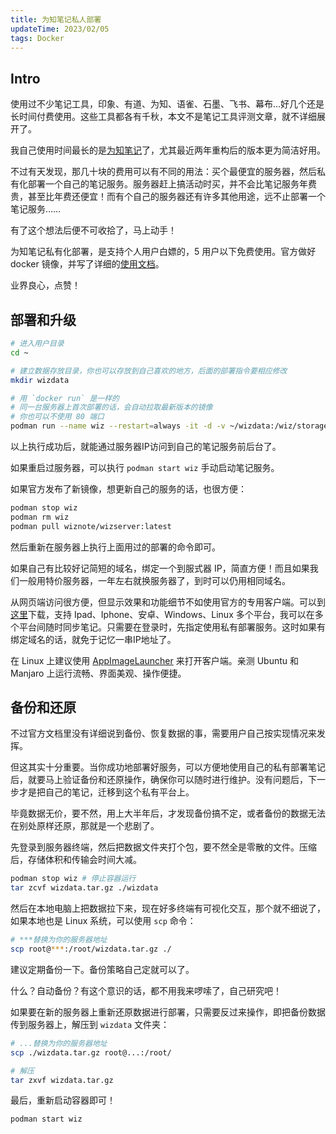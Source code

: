 ```yaml
---
title: 为知笔记私人部署
updateTime: 2023/02/05
tags: Docker
---
```


## Intro
使用过不少笔记工具，印象、有道、为知、语雀、石墨、飞书、幕布...好几个还是长时间付费使用。这些工具都各有千秋，本文不是笔记工具评测文章，就不详细展开了。

我自己使用时间最长的是[为知笔记](https://www.wiz.cn/)了，尤其最近两年重构后的版本更为简洁好用。

不过有天发现，那几十块的费用可以有不同的用法：买个最便宜的服务器，然后私有化部署一个自己的笔记服务。服务器赶上搞活动时买，并不会比笔记服务年费贵，甚至比年费还便宜！而有个自己的服务器还有许多其他用途，远不止部署一个笔记服务……

有了这个想法后便不可收拾了，马上动手！

为知笔记私有化部署，是支持个人用户白嫖的，5 用户以下免费使用。官方做好 docker 镜像，并写了详细的[使用文档](https://www.wiz.cn/zh-cn/docker.html)。

业界良心，点赞！


## 部署和升级

```bash
# 进入用户目录
cd ~

# 建立数据存放目录，你也可以存放到自己喜欢的地方，后面的部署指令要相应修改
mkdir wizdata 

# 用 `docker run` 是一样的
# 同一台服务器上首次部署的话，会自动拉取最新版本的镜像
# 你也可以不使用 80 端口
podman run --name wiz --restart=always -it -d -v ~/wizdata:/wiz/storage -v /etc/localtime:/etc/localtime -p 80:80 -p 9269:9269/udp wiznote/wizserver
```

以上执行成功后，就能通过服务器IP访问到自己的笔记服务前后台了。

如果重启过服务器，可以执行 `podman start wiz` 手动启动笔记服务。

如果官方发布了新镜像，想更新自己的服务的话，也很方便：

```bash
podman stop wiz
podman rm wiz
podman pull wiznote/wizserver:latest
```

然后重新在服务器上执行上面用过的部署的命令即可。

如果自己有比较好记简短的域名，绑定一个到服式器 IP，简直方便！而且如果我们一般用特价服务器，一年左右就换服务器了，到时可以仍用相同域名。

从网页端访问很方便，但显示效果和功能细节不如使用官方的专用客户端。可以到[这里](https://www.wiz.cn/zh-cn/wiznew.html)下载，支持 Ipad、Iphone、安卓、Windows、Linux 多个平台，我可以在多个平台间随时同步笔记。只需要在登录时，先指定使用私有部署服务。这时如果有绑定域名的话，就免于记忆一串IP地址了。

在 Linux 上建议使用 [AppImageLauncher](https://github.com/TheAssassin/AppImageLauncher) 来打开客户端。亲测 Ubuntu 和 Manjaro 上运行流畅、界面美观、操作便捷。

## 备份和还原
不过官方文档里没有详细说到备份、恢复数据的事，需要用户自己按实现情况来发挥。

但这其实十分重要。当你成功地部署好服务，可以方便地使用自己的私有部署笔记后，就要马上验证备份和还原操作，确保你可以随时进行维护。没有问题后，下一步才是把自己的笔记，迁移到这个私有平台上。

毕竟数据无价，要不然，用上大半年后，才发现备份搞不定，或者备份的数据无法在别处原样还原，那就是一个悲剧了。

先登录到服务器终端，然后把数据文件夹打个包，要不然全是零散的文件。压缩后，存储体积和传输会时间大减。

```bash
podman stop wiz # 停止容器运行
tar zcvf wizdata.tar.gz ./wizdata
```

然后在本地电脑上把数据拉下来，现在好多终端有可视化交互，那个就不细说了，如果本地也是 Linux 系统，可以使用 `scp` 命令：

```bash
# ***替换为你的服务器地址
scp root@***:/root/wizdata.tar.gz ./
```

建议定期备份一下。备份策略自己定就可以了。

什么？自动备份？有这个意识的话，都不用我来啰嗦了，自己研究吧！

如果要在新的服务器上重新还原数据进行部署，只需要反过来操作，即把备份数据传到服务器上，解压到 `wizdata` 文件夹：

```bash
# ...替换为你的服务器地址
scp ./wizdata.tar.gz root@...:/root/

# 解压
tar zxvf wizdata.tar.gz
```

最后，重新启动容器即可！

```bash
podman start wiz
```